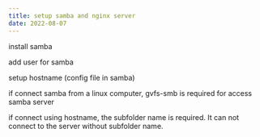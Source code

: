 ```yaml
---
title: setup samba and nginx server 
date: 2022-08-07
---
```


install samba

add user for samba

setup hostname (config file in samba)

if connect samba from a linux computer, gvfs-smb is required for access samba server

if connect using hostname, the subfolder name is required. It can not connect to the server without subfolder name.